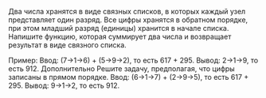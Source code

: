 Два числа хранятся в виде связных списков, в которых каждый узел представляет один разряд. Все цифры хранятся в обратном порядке, при этом 
младший разряд (единицы) хранится в начале списка. Напишите функцию, которая суммирует два числа и возвращает результат в виде связного списка.

Пример:
 Ввод: (7->1->6) + (5->9->2), то есть 617 + 295.
 Вывод: 2->1->9, то есть 912.
 Дополнительно
 Решите задачу, предполагая, что цифры записаны в прямом порядке.
 Ввод: (6->1->7) + (2->9->5), то есть 617 + 295.
 Вывод: 9->1->2, то есть 912.